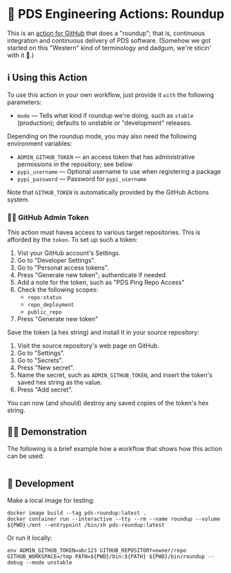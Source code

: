 # 📡 PDS Engineering Actions: Roundup

This is an [action for GitHub](https://github.com/features/actions) that does a "roundup"; that is, continuous integration and continuous delivery of PDS software. (Somehow we got started on this "Western" kind of terminology and dadgum, we're sticin' with it 🤠.)


## ℹ️ Using this Action

To use this action in your own workflow, just provide it `with` the following parameters:

- `mode` — Tells what kind if roundup we're doing, such as `stable` (production); defaults to unstable or "development" releases.


Depending on the roundup mode, you may also need the following environment variables:

- `ADMIN_GITHUB_TOKEN` — an access token that has administrative permissions in the repository; see below
- `pypi_username` — Optional username to use when registering a package
- `pypi_password` — Password for `pypi_username`

Note that `GITHUB_TOKEN` is automatically provided by the GitHub Actions system.


### 👮‍♂️ GitHub Admin Token

This action must havea access to various target repositories. This is afforded by the `token`. To set up such a token:

1. Vist your GitHub account's Settings.
2. Go to "Developer Settings".
3. Go to "Personal access tokens".
4. Press "Generate new token"; authenticate if needed.
5. Add a note for the token, such as "PDS Ping Repo Access"
6. Check the following scopes:
    - `repo:status`
    - `repo_deployment`
    - `public_repo`
7. Press "Generate new token"

Save the token (a hex string) and install it in your source repository:

1. Visit the source repository's web page on GitHub.
2. Go to "Settings".
3. Go to "Secrets".
4. Press "New secret".
5. Name the secret, such as `ADMIN_GITHUB_TOKEN`, and insert the token's saved hex string as the value.
6. Press "Add secret".

You can now (and should) destroy any saved copies of the token's hex string.



## 💁‍♀️ Demonstration

The following is a brief example how a workflow that shows how this action can be used:

```yaml
```


## 🔧 Development

Make a local image for testing:

```console
docker image build --tag pds-roundup:latest .
docker container run --interactive --tty --rm --name roundup --volume ${PWD}:/mnt --entrypoint /bin/sh pds-roundup:latest
```

Or run it locally:

```console
env ADMIN_GITHUB_TOKEN=abc123 GITHUB_REPOSITORY=owner/repo GITHUB_WORKSPACE=/tmp PATH=${PWD}/bin:${PATH} ${PWD}/bin/roundup --debug --mode unstable
```
